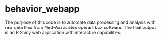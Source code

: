 # behavior_webapp
The purpose of this code is to automate data processing and analysis with raw data files from Med-Associates operant box software. The final output is an R Shiny web application with interactive capabilities. 

